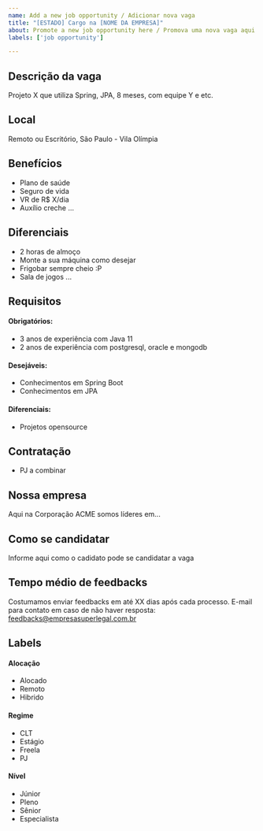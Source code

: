 ```yaml
---
name: Add a new job opportunity / Adicionar nova vaga 
title: "[ESTADO] Cargo na [NOME DA EMPRESA]"
about: Promote a new job opportunity here / Promova uma nova vaga aqui
labels: ['job opportunity']

---
```


## Descrição da vaga
<!-- Informe mais detalhes sobre a vaga --> 

Projeto X que utiliza Spring, JPA, 8 meses, com equipe Y e etc.

## Local

Remoto ou Escritório, São Paulo - Vila Olímpia

## Benefícios

- Plano de saúde
- Seguro de vida
- VR de R$ X/dia
- Auxílio creche
...
## Diferenciais

- 2 horas de almoço
- Monte a sua máquina como desejar
- Frigobar sempre cheio :P
- Sala de jogos
...

## Requisitos

#### Obrigatórios:
<!-- Adicione os detalhes obrigatórios para a vaga -->

 - 3 anos de experiência com Java 11
 - 2 anos de experiência com postgresql, oracle e mongodb

#### Desejáveis:
<!-- Adicione os detalhes desejaveís para a vaga -->
- Conhecimentos em Spring Boot
- Conhecimentos em JPA

#### Diferenciais:

- Projetos opensource

## Contratação

- PJ a combinar

## Nossa empresa

Aqui na Corporação ACME somos líderes em...

## Como se candidatar

Informe aqui como o cadidato pode se candidatar a vaga

## Tempo médio de feedbacks

Costumamos enviar feedbacks em até XX dias após cada processo.
E-mail para contato em caso de não haver resposta: feedbacks@empresasuperlegal.com.br

## Labels
<!-- retire os labels que não fazem sentido à vaga -->

#### Alocação
- Alocado
- Remoto
- Hibrido

#### Regime
- CLT
- Estágio
- Freela
- PJ

#### Nível
- Júnior
- Pleno
- Sênior
- Especialista
